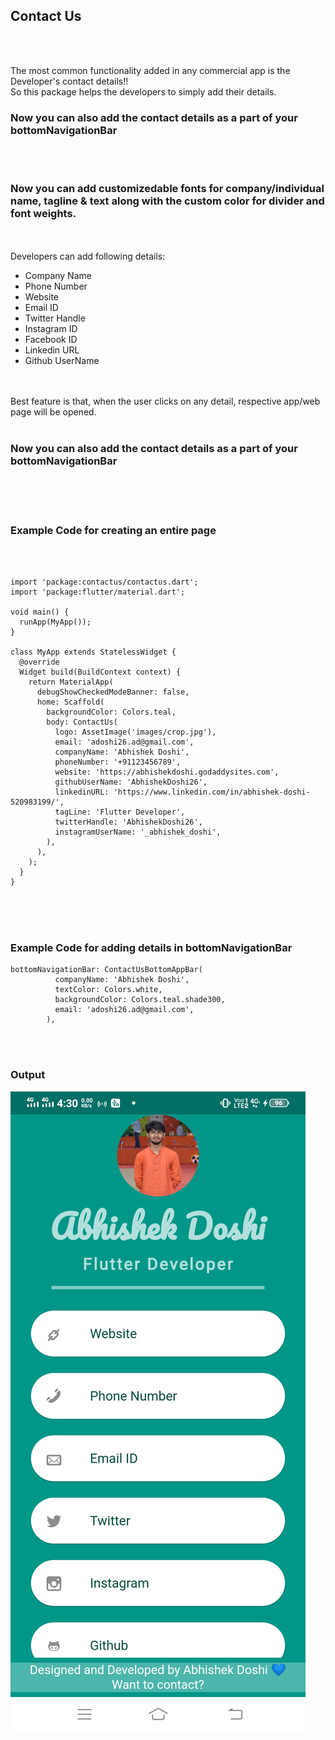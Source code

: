 <h2><b>Contact Us</b></h2>
<br><br>
<p>The most common functionality added in any commercial app is the Developer's contact details!!<br>
So this package helps the developers to simply add their details.<br>
<h3><b>Now you can also add the contact details as a part of your bottomNavigationBar</b></h3><br><br>
<h3><b>Now you can add customizedable fonts for company/individual name, tagline & text along with the custom color for divider and font weights.</b></h3><br><br>
Developers can add following details:<br>
<ul>
	<li>Company Name</li>
	<li>Phone Number</li>
	<li>Website</li>
	<li>Email ID</li>
	<li>Twitter Handle</li>
	<li>Instagram ID</li>
	<li>Facebook ID</li>
	<li>Linkedin URL</li>
	<li>Github UserName</li>
</ul>
<br><br>
Best feature is that, when the user clicks on any detail, respective app/web page will be opened.<br><br>
<b><h3>Now you can also add the contact details as a part of your bottomNavigationBar</h3></b></p>
<br><br><br>
<h3>Example Code for creating an entire page</h3>
<br><br>

```
import 'package:contactus/contactus.dart';
import 'package:flutter/material.dart';

void main() {
  runApp(MyApp());
}

class MyApp extends StatelessWidget {
  @override
  Widget build(BuildContext context) {
    return MaterialApp(
      debugShowCheckedModeBanner: false,
      home: Scaffold(
        backgroundColor: Colors.teal,
        body: ContactUs(
          logo: AssetImage('images/crop.jpg'),
          email: 'adoshi26.ad@gmail.com',
          companyName: 'Abhishek Doshi',
          phoneNumber: '+91123456789',
          website: 'https://abhishekdoshi.godaddysites.com',
          githubUserName: 'AbhishekDoshi26',
          linkedinURL: 'https://www.linkedin.com/in/abhishek-doshi-520983199/',
          tagLine: 'Flutter Developer',
          twitterHandle: 'AbhishekDoshi26',
          instagramUserName: '_abhishek_doshi',
        ),
      ),
    );
  }
}
```
<br><br><br>
<h3>Example Code for adding details in bottomNavigationBar</h3>

```
bottomNavigationBar: ContactUsBottomAppBar(
          companyName: 'Abhishek Doshi',
          textColor: Colors.white,
          backgroundColor: Colors.teal.shade300,
          email: 'adoshi26.ad@gmail.com',
        ),
```

<br><br>
<h3>Output</h3>

![Output](https://raw.githubusercontent.com/AbhishekDoshi26/contactus/master/example/output/output.jpg)
